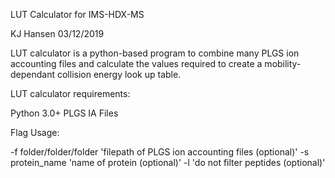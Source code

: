 LUT Calculator for IMS-HDX-MS

KJ Hansen
03/12/2019

LUT calculator is a python-based program to combine many PLGS ion accounting files and calculate the values required to create a mobility-dependant collision energy look up table.

LUT calculator requirements:

Python 3.0+
PLGS IA Files

Flag Usage:

-f 	folder/folder/folder	'filepath of PLGS ion accounting files (optional)'
-s	protein_name		'name of protein (optional)'
-l					'do not filter peptides (optional)'